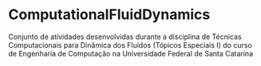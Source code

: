 # ComputationalFluidDynamics

Conjunto de atividades desenvolvidas durante a disciplina de Técnicas Computacionais para Dinâmica dos Fluidos (Tópicos Especiais I) do curso de Engenharia de Computação na Universidade Federal de Santa Catarina
